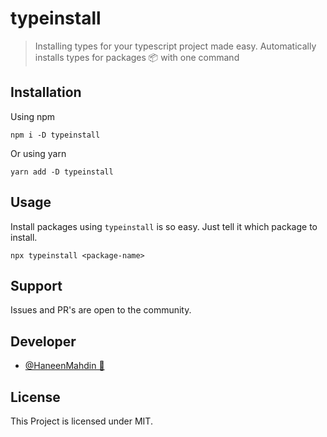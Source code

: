 # typeinstall
> Installing types for your typescript project made easy.
Automatically installs types for packages 📦 with one command

## Installation
Using npm
```
npm i -D typeinstall
```
Or using yarn
```
yarn add -D typeinstall
```

## Usage
Install packages using `typeinstall` is so easy.
Just tell it which package to install.
```
npx typeinstall <package-name>
```

## Support
Issues and PR's are open to the community.

## Developer
- [@HaneenMahdin 🐥](https://twitter.com/HaneenMahdin)

## License
This Project is licensed under MIT.
